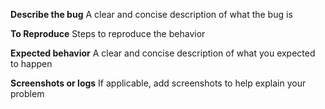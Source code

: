 **Describe the bug**
A clear and concise description of what the bug is

**To Reproduce**
Steps to reproduce the behavior

**Expected behavior**
A clear and concise description of what you expected to happen

**Screenshots or logs**
If applicable, add screenshots to help explain your problem
